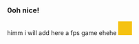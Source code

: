 ###  0oh nice! 
himm i will add here a fps game ehehe 
[![Game Name](https://github.com/Tolga-dev/Tolga-dev/blob/main/player.png)](https://64483c4cc1194000087d833a--quiet-cendol-c396d6.netlify.app/ "Game Name")


<!--
**Tolga-dev/Tolga-dev** is a ✨ _special_ ✨ repository because its `README.md` (this file) appears on your GitHub profile.

Here are some ideas to get you started:

- 🔭 I’m currently working on ...
- 🌱 I’m currently learning ...
- 👯 I’m looking to collaborate on ...
- 🤔 I’m looking for help with ...
- 💬 Ask me about ...
- 📫 How to reach me: ...
- 😄 Pronouns: ...
- ⚡ Fun fact: ...
-->
